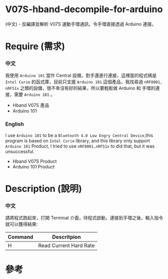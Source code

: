 # V07S-hband-decompile-for-arduino
(中文) - 反編譯並解析 V07S 運動手環通訊，令手環直接透過 Arduino 連接。

# Require (需求)

### 中文
我使用 `Arduino 101` 當作 Central 設備，對手還進行連接，這裡面的程式碼是 `Intel Curie` 的函式庫，目前只支援 `Arduino 101` 這個產品，我找尋過 `nRF8001, nRF51x` 之類的設備，很不幸沒有好的結果，所以要輕鬆做 Arduino 和 手環的連接，需要 `Arduino 101` 。

 - Hband V07S 產品
 - Arduino 101

### English
I use `Arduino 101` to be a `Bluetooth 4.0 Low Engry Central Device`,this program is based on `Intel Curie` library, and this library only support `Arduino 101` Product, I tried to use `nRF8001,nRF51x` to did that, but it was unsuccessful.

 - Hband V07S Product
 - Arduino 101 Product

# Description (說明)

### 中文
請將程式跑起來，打開 Terminal 介面，待程式啟動，連接到手環之後，輸入指令就可以獲得結果:

| Command | Descritpion |
| ------- | ----------- |
|    H    | Read Current Hard Rate |


# 參考
